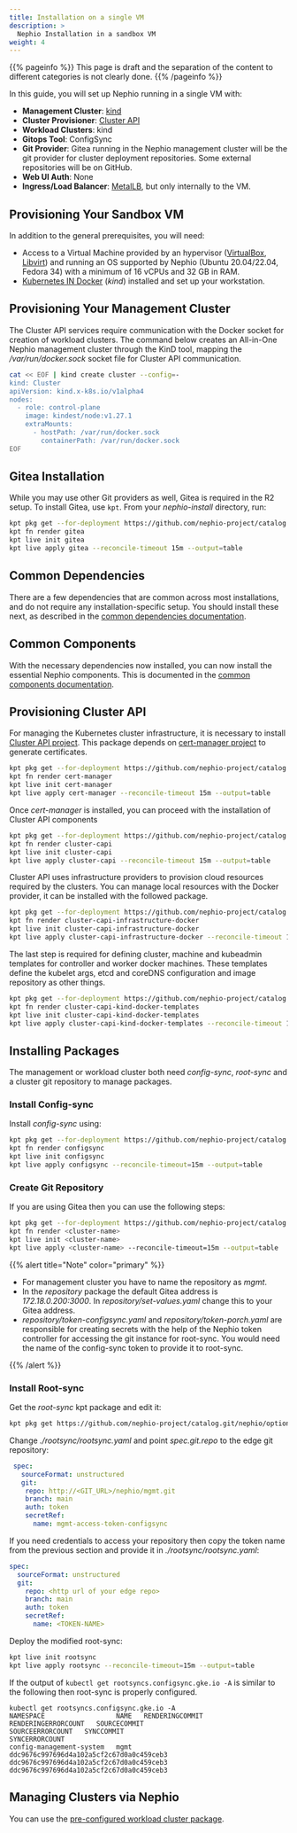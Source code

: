 ```yaml
---
title: Installation on a single VM
description: >
  Nephio Installation in a sandbox VM
weight: 4
---
```


{{% pageinfo %}}
This page is draft and the separation of the content to different categories is not clearly done. 
{{% /pageinfo %}}

In this guide, you will set up Nephio running in a single VM with:

- **Management Cluster**: [kind](https://kind.sigs.k8s.io/)
- **Cluster Provisioner**: [Cluster API](https://cluster-api.sigs.k8s.io/)
- **Workload Clusters**: kind
- **Gitops Tool**: ConfigSync
- **Git Provider**: Gitea running in the Nephio management cluster will be the
  git provider for cluster deployment repositories. Some external repositories
  will be on GitHub.
- **Web UI Auth**: None
- **Ingress/Load Balancer**: [MetalLB](https://metallb.universe.tf/), but only internally to the VM.

## Provisioning Your Sandbox VM

In addition to the general prerequisites, you will need:

* Access to a Virtual Machine provided by an hypervisor ([VirtualBox](https://www.virtualbox.org/),
  [Libvirt](https://libvirt.org/)) and running an OS supported by Nephio (Ubuntu 20.04/22.04, Fedora 34) with a minimum
  of 16 vCPUs and 32 GB in RAM.
* [Kubernetes IN Docker](https://kind.sigs.k8s.io/) (*kind*) installed and set up your workstation.

## Provisioning Your Management Cluster

The Cluster API services require communication with the Docker socket for creation of workload clusters. The command
below creates an All-in-One Nephio management cluster through the KinD tool, mapping the */var/run/docker.sock* socket
file for Cluster API communication.

```bash
cat << EOF | kind create cluster --config=-
kind: Cluster
apiVersion: kind.x-k8s.io/v1alpha4
nodes:
  - role: control-plane
    image: kindest/node:v1.27.1
    extraMounts:
      - hostPath: /var/run/docker.sock
        containerPath: /var/run/docker.sock
EOF
```

## Gitea Installation

While you may use other Git providers as well, Gitea is required in the R2 setup. To install Gitea, use `kpt`. From your
*nephio-install* directory, run:

```bash
kpt pkg get --for-deployment https://github.com/nephio-project/catalog.git/distros/sandbox/gitea@@origin/v3.0.0
kpt fn render gitea
kpt live init gitea
kpt live apply gitea --reconcile-timeout 15m --output=table
```

## Common Dependencies

There are a few dependencies that are common across most installations, and do not require any installation-specific
setup. You should install these next, as described in the
[common dependencies documentation](/content/en/docs/guides/install-guides/common-dependencies.md).

## Common Components

With the necessary dependencies now installed, you can now install the essential Nephio components. This is documented
in the [common components documentation](/content/en/docs/guides/install-guides/common-components.md).

## Provisioning Cluster API

For managing the Kubernetes cluster infrastructure, it is necessary to install
[Cluster API project](https://cluster-api.sigs.k8s.io/). This package depends on
[cert-manager project](https://cert-manager.io/) to generate certificates.

```bash
kpt pkg get --for-deployment https://github.com/nephio-project/catalog.git/distros/sandbox/cert-manager@@origin/v3.0.0
kpt fn render cert-manager
kpt live init cert-manager
kpt live apply cert-manager --reconcile-timeout 15m --output=table
```

Once *cert-manager* is installed, you can proceed with the installation of Cluster API components

```bash
kpt pkg get --for-deployment https://github.com/nephio-project/catalog.git/infra/capi/cluster-capi@@origin/v3.0.0
kpt fn render cluster-capi
kpt live init cluster-capi
kpt live apply cluster-capi --reconcile-timeout 15m --output=table
```

Cluster API uses infrastructure providers to provision cloud resources required by the clusters. You can manage local
resources with the Docker provider, it can be installed with the followed package.

```bash
kpt pkg get --for-deployment https://github.com/nephio-project/catalog.git/infra/capi/cluster-capi-infrastructure-docker@@origin/v3.0.0
kpt fn render cluster-capi-infrastructure-docker
kpt live init cluster-capi-infrastructure-docker
kpt live apply cluster-capi-infrastructure-docker --reconcile-timeout 15m --output=table
```

The last step is required for defining cluster, machine and kubeadmin templates for controller and worker docker
machines. These templates define the kubelet args, etcd and coreDNS configuration and image repository as other things.

```bash
kpt pkg get --for-deployment https://github.com/nephio-project/catalog.git/infra/capi/cluster-capi-kind-docker-templates@@origin/v3.0.0
kpt fn render cluster-capi-kind-docker-templates
kpt live init cluster-capi-kind-docker-templates
kpt live apply cluster-capi-kind-docker-templates --reconcile-timeout 15m --output=table
```

## Installing Packages

The management or workload cluster both need *config-sync*, *root-sync* and a cluster git repository to manage packages. 

### Install Config-sync

Install *config-sync* using:

```bash
kpt pkg get --for-deployment https://github.com/nephio-project/catalog.git/nephio/core/configsync@@origin/v3.0.0
kpt fn render configsync
kpt live init configsync
kpt live apply configsync --reconcile-timeout=15m --output=table
```

### Create Git Repository

If you are using Gitea then you can use the following steps:

```bash
kpt pkg get --for-deployment https://github.com/nephio-project/catalog.git/distros/sandbox/repository@@origin/v3.0.0 <cluster-name>
kpt fn render <cluster-name>
kpt live init <cluster-name>
kpt live apply <cluster-name> --reconcile-timeout=15m --output=table
```

{{% alert title="Note" color="primary" %}}

* For management cluster you have to name the repository as *mgmt*.
* In the *repository* package the default Gitea address is *172.18.0.200:3000*. 
In *repository/set-values.yaml* change this to your Gitea address.
* *repository/token-configsync.yaml* and *repository/token-porch.yaml* are 
responsible for creating secrets with the help of the Nephio token controller 
for accessing the git instance for root-sync. 
You would need the name of the config-sync token to provide it to root-sync.

{{% /alert %}}

### Install Root-sync

Get the *root-sync* kpt package and edit it:

```bash
kpt pkg get https://github.com/nephio-project/catalog.git/nephio/optional/rootsync@@origin/v3.0.0
```

Change *./rootsync/rootsync.yaml* and point *spec.git.repo* to the edge git repository: 

```yaml
 spec:
   sourceFormat: unstructured
   git:
    repo: http://<GIT_URL>/nephio/mgmt.git
    branch: main
    auth: token
    secretRef:
      name: mgmt-access-token-configsync
```

If you need credentials to access your repository then 
copy the token name from the previous section and provide it in 
*./rootsync/rootsync.yaml*:

```yaml
spec:
  sourceFormat: unstructured
  git:
    repo: <http url of your edge repo>
    branch: main
    auth: token
    secretRef:
      name: <TOKEN-NAME>
```

Deploy the modified root-sync:

```bash
kpt live init rootsync
kpt live apply rootsync --reconcile-timeout=15m --output=table
```

If the output of `kubectl get rootsyncs.configsync.gke.io -A` 
is similar to the following then root-sync is properly configured. 

```console
kubectl get rootsyncs.configsync.gke.io -A
NAMESPACE                  NAME   RENDERINGCOMMIT                            RENDERINGERRORCOUNT   SOURCECOMMIT                               SOURCEERRORCOUNT   SYNCCOMMIT                                 SYNCERRORCOUNT
config-management-system   mgmt   ddc9676c997696d4a102a5cf2c67d0a0c459ceb3                         ddc9676c997696d4a102a5cf2c67d0a0c459ceb3                      ddc9676c997696d4a102a5cf2c67d0a0c459ceb3   
```

## Managing Clusters via Nephio 

You can use the [pre-configured workload cluster package](https://github.com/nephio-project/catalog/tree/main/infra/capi/nephio-workload-cluster).  
